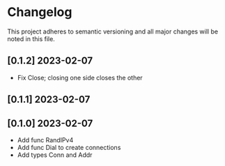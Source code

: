 # Changelog

This project adheres to semantic versioning and all major changes will
be noted in this file.

## [0.1.2] 2023-02-07

- Fix Close; closing one side closes the other

## [0.1.1] 2023-02-07
## [0.1.0] 2023-02-07

- Add func RandIPv4
- Add func Dial to create connections
- Add types Conn and Addr
